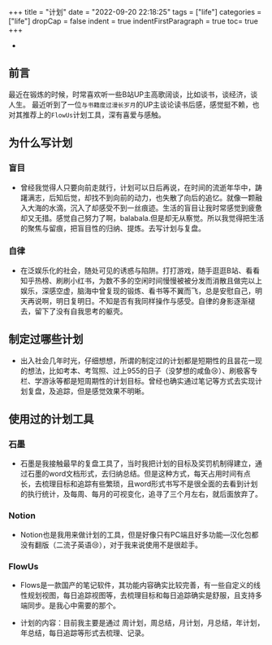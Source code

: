 +++
title = "计划"
date = "2022-09-20 22:18:25"
tags = ["life"]
categories = ["life"]
dropCap = false
indent = true
indentFirstParagraph = true
toc= true
+++

<!-- //框架
-为什么写计划 --- 1、盲目性，2、自律

-制定过哪些计划 -1、考本、考驾照、过上955的日子，刷极客视频，专栏

-使用过什么工具- 石墨/Notion - 衍生出 FlowUs

- 计划工具 -  FlowUs --  内容  1、线性规划 2、每日追踪

- 计划内容 -  周计划，月计划，周总结，月总结，年计划，年总结 ---扩展  -->

-

## 前言

最近在锻炼的时候，时常喜欢听一些B站UP主高歌阔谈，比如谈书，谈经济，谈人生。 最近听到了一位`与书籍度过漫长岁月`的UP主谈论读书后感，感觉挺不赖，也对其推荐上的`FlowUs`计划工具，深有喜爱与感触。

## 为什么写计划

### 盲目

- 曾经我觉得人只要向前走就行，计划可以日后再说，在时间的流逝年华中，踌躇满志，后知后觉，却找不到向前的动力，也失散了向后的追忆。就像一颗融入大海的水滴，沉入了却感受不到一丝痕迹。生活的盲目让我时常感觉到疲惫却又无措。感觉自己努力了啊，balabala.但是却无从察觉。所以我觉得把生活的聚焦与留痕，把盲目性的归纳、提炼。去写计划与复盘。 

### 自律
- 在泛娱乐化的社会，随处可见的诱惑与陷阱。打打游戏，随手逛逛B站、看看知乎热榜、刷刷小红书，为数不多的空闲时间慢慢被被分发而消散且做完以上娱乐，深感空虚，脑海中曾复现的锻炼、看书等不翼而飞，总是安慰自己，明天再说啊，明日复明日。不知是否有我同样操作与感受。自律的身影逐渐褪去，留下了没有自我思考的躯壳。

## 制定过哪些计划

- 出入社会几年时光，仔细想想，所谓的制定过的计划都是短期性的且昙花一现的想法，比如考本、考驾照、过上955的日子（没梦想的咸鱼😢）、刷极客专栏、学游泳等都是短周期性的计划目标。曾经也确实通过笔记等方式去实现计划复盘，及追踪，但是感觉效果不明晰。

## 使用过的计划工具

### 石墨

- 石墨是我接触最早的复盘工具了，当时我把计划的目标及奖罚机制得建立，通过石墨的word文档形式，去归纳总结。但是这种方式，每天占用时间有点长，去梳理目标和追踪有些繁琐，且word形式书写不是很全面的去看到计划的执行统计，及每周、每月的可视变化，追寻了三个月左右，就后面放弃了。

### Notion

- Notion也是我用来做计划的工具，但是好像只有PC端且好多功能—汉化包都没有翻版（二流子英语😢），对于我来说使用不是很趁手。

### FlowUs

- Flows是一款国产的笔记软件，其功能内容确实比较完善，有一些自定义的线性规划视图，每日追踪视图等，去梳理目标和每日追踪确实是舒服，且支持多端同步。是我心中需要的那个。

- 计划的内容：目前我主要是通过 周计划，周总结，月计划，月总结，年计划，年总结，每日追踪等形式去梳理、记录。

